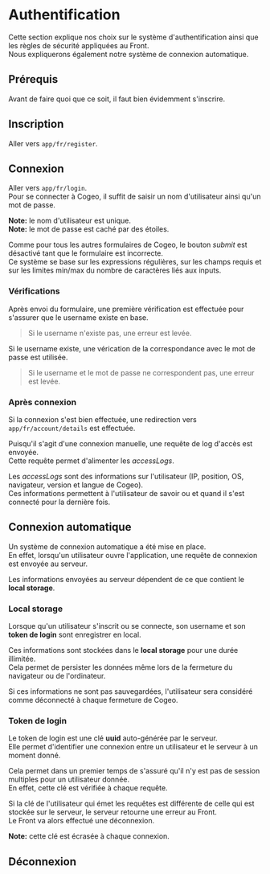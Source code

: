 # Authentification

Cette section explique nos choix sur le système d'authentification ainsi que les règles de sécurité appliquées au Front.  
Nous expliquerons également notre système de connexion automatique.

## Prérequis

Avant de faire quoi que ce soit, il faut bien évidemment s'inscrire.

## Inscription

Aller vers `app/fr/register`.

## Connexion

Aller vers `app/fr/login`.  
Pour se connecter à Cogeo, il suffit de saisir un nom d'utilisateur ainsi qu'un mot de passe.  

**Note:** le nom d'utilisateur est unique.  
**Note:** le mot de passe est caché par des étoiles.

Comme pour tous les autres formulaires de Cogeo, le bouton *submit* est désactivé tant que le formulaire est incorrecte.  
Ce système se base sur les expressions régulières, sur les champs requis et sur les limites min/max du nombre de caractères liés aux inputs.

### Vérifications

Après envoi du formulaire, une première vérification est effectuée pour s'assurer que le username existe en base.  
> Si le username n'existe pas, une erreur est levée.

Si le username existe, une vérication de la correspondance avec le mot de passe est utilisée.  
> Si le username et le mot de passe ne correspondent pas, une erreur est levée.

### Après connexion

Si la connexion s'est bien effectuée, une redirection vers `app/fr/account/details` est effectuée.

Puisqu'il s'agit d'une connexion manuelle, une requête de log d'accès est envoyée.  
Cette requête permet d'alimenter les *accessLogs*.  

Les *accessLogs* sont des informations sur l'utilisateur (IP, position, OS, navigateur, version et langue de Cogeo).  
Ces informations permettent à l'utilisateur de savoir ou et quand il s'est connecté pour la dernière fois.

## Connexion automatique

Un système de connexion automatique a été mise en place.  
En effet, lorsqu'un utilisateur ouvre l'application, une requête de connexion est envoyée au serveur.

Les informations envoyées au serveur dépendent de ce que contient le **local storage**.

### Local storage

Lorsque qu'un utilisateur s'inscrit ou se connecte, son username et son **token de login** sont enregistrer en local.

Ces informations sont stockées dans le **local storage** pour une durée illimitée.  
Cela permet de persister les données même lors de la fermeture du navigateur ou de l'ordinateur.

Si ces informations ne sont pas sauvegardées, l'utilisateur sera considéré comme déconnecté à chaque fermeture de Cogeo.

### Token de login

Le token de login est une clé **uuid** auto-générée par le serveur.  
Elle permet d'identifier une connexion entre un utilisateur et le serveur à un moment donné.

Cela permet dans un premier temps de s'assuré qu'il n'y est pas de session multiples pour un utilisateur donnée.  
En effet, cette clé est vérifiée à chaque requête.  

Si la clé de l'utilisateur qui émet les requêtes est différente de celle qui est stockée sur le serveur, le serveur retourne une erreur au Front.  
Le Front va alors effectué une déconnexion.

**Note:** cette clé est écrasée à chaque connexion.

## Déconnexion
